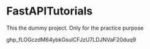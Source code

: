 # FastAPITutorials
This the dummy project. Only for the practice purpose

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
